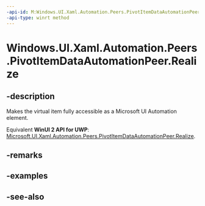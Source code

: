 ```yaml
---
-api-id: M:Windows.UI.Xaml.Automation.Peers.PivotItemDataAutomationPeer.Realize
-api-type: winrt method
---
```


<!-- Method syntax
public void Realize()
-->

# Windows.UI.Xaml.Automation.Peers.PivotItemDataAutomationPeer.Realize

## -description
Makes the virtual item fully accessible as a Microsoft UI Automation element.

Equivalent **WinUI 2 API for UWP**: [Microsoft.UI.Xaml.Automation.Peers.PivotItemDataAutomationPeer.Realize](/windows/winui/api/microsoft.ui.xaml.automation.peers.pivotitemdataautomationpeer.realize).

## -remarks

## -examples

## -see-also
